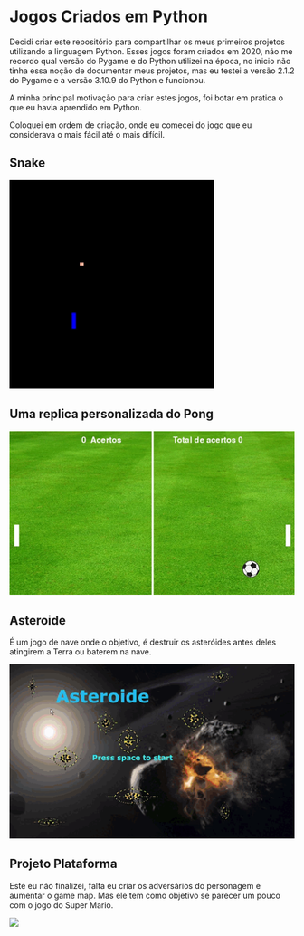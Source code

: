 # Jogos Criados em Python

Decidi criar este repositório para compartilhar os meus primeiros projetos utilizando a linguagem Python. Esses jogos foram criados em 2020, não me recordo qual versão do Pygame e do Python utilizei na época, no inicio não tinha essa noção de documentar meus projetos, mas eu testei a versão 2.1.2 do Pygame e a versão 3.10.9 do Python e funcionou.

A minha principal motivação para criar estes jogos, foi botar em pratica o que eu havia aprendido em Python.

Coloquei em ordem de criação, onde eu comecei do jogo que eu considerava o mais fácil até o mais difícil.

## Snake
<img src="./img/snake.gif">

## Uma replica personalizada do Pong
<img src="./img/pong.gif">

## Asteroide
<p>
É um jogo de nave onde o objetivo, é destruir os asteróides antes deles atingirem a Terra ou baterem na nave.
</p>
<img src="./img/asteroide.gif">

## Projeto Plataforma
<p>
Este eu não finalizei, falta eu criar os adversários do personagem e aumentar o game map. Mas ele tem como objetivo se parecer um pouco com o jogo do Super Mario.
</p>
<img src="./img/platformer.gif">
